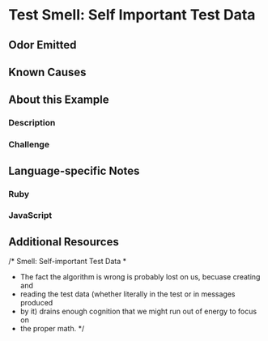 # Test Smell: Self Important Test Data

## Odor Emitted

## Known Causes

## About this Example

### Description

### Challenge

## Language-specific Notes

### Ruby

### JavaScript

## Additional Resources

/* Smell: Self-important Test Data
 *
 * The fact the algorithm is wrong is probably lost on us, becuase creating and
 * reading the test data (whether literally in the test or in messages produced
 * by it) drains enough cognition that we might run out of energy to focus on
 * the proper math.
 */

